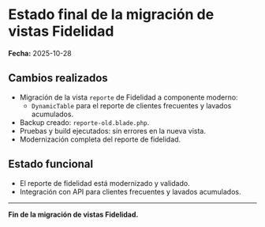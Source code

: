 # Estado final de la migración de vistas Fidelidad

**Fecha:** 2025-10-28

## Cambios realizados

-   Migración de la vista `reporte` de Fidelidad a componente moderno:
    -   `DynamicTable` para el reporte de clientes frecuentes y lavados acumulados.
-   Backup creado: `reporte-old.blade.php`.
-   Pruebas y build ejecutados: sin errores en la nueva vista.
-   Modernización completa del reporte de fidelidad.

## Estado funcional

-   El reporte de fidelidad está modernizado y validado.
-   Integración con API para clientes frecuentes y lavados acumulados.

---

**Fin de la migración de vistas Fidelidad.**
